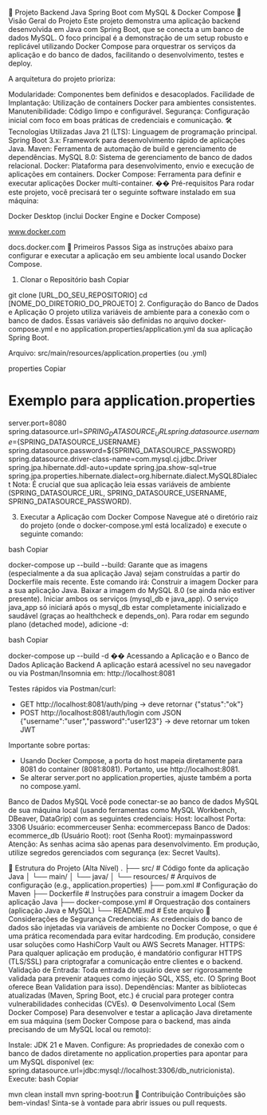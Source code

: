 🚀 Projeto Backend Java Spring Boot com MySQL & Docker Compose
🌟 Visão Geral do Projeto
Este projeto demonstra uma aplicação backend desenvolvida em Java com Spring Boot, que se conecta a um banco de dados MySQL. O foco principal é a demonstração de um setup robusto e replicável utilizando Docker Compose para orquestrar os serviços da aplicação e do banco de dados, facilitando o desenvolvimento, testes e deploy.

A arquitetura do projeto prioriza:

Modularidade: Componentes bem definidos e desacoplados.
Facilidade de Implantação: Utilização de containers Docker para ambientes consistentes.
Manutenibilidade: Código limpo e configurável.
Segurança: Configuração inicial com foco em boas práticas de credenciais e comunicação.
🛠️ Tecnologias Utilizadas
Java 21 (LTS): Linguagem de programação principal.
Spring Boot 3.x: Framework para desenvolvimento rápido de aplicações Java.
Maven: Ferramenta de automação de build e gerenciamento de dependências.
MySQL 8.0: Sistema de gerenciamento de banco de dados relacional.
Docker: Plataforma para desenvolvimento, envio e execução de aplicações em containers.
Docker Compose: Ferramenta para definir e executar aplicações Docker multi-container.
�� Pré-requisitos
Para rodar este projeto, você precisará ter o seguinte software instalado em sua máquina:

Docker Desktop (inclui Docker Engine e Docker Compose)

www.docker.com

docs.docker.com
🚀 Primeiros Passos
Siga as instruções abaixo para configurar e executar a aplicação em seu ambiente local usando Docker Compose.

1. Clonar o Repositório
   bash
   Copiar

git clone [URL_DO_SEU_REPOSITORIO]
cd [NOME_DO_DIRETORIO_DO_PROJETO]
2. Configuração do Banco de Dados e Aplicação
   O projeto utiliza variáveis de ambiente para a conexão com o banco de dados. Essas variáveis são definidas no arquivo docker-compose.yml e no application.properties/application.yml da sua aplicação Spring Boot.

Arquivo: src/main/resources/application.properties (ou .yml)

properties
Copiar

# Exemplo para application.properties
server.port=8080
spring.datasource.url=${SPRING_DATASOURCE_URL}
spring.datasource.username=${SPRING_DATASOURCE_USERNAME}
spring.datasource.password=${SPRING_DATASOURCE_PASSWORD}
spring.datasource.driver-class-name=com.mysql.cj.jdbc.Driver
spring.jpa.hibernate.ddl-auto=update
spring.jpa.show-sql=true
spring.jpa.properties.hibernate.dialect=org.hibernate.dialect.MySQL8Dialect
Nota: É crucial que sua aplicação leia essas variáveis de ambiente (SPRING_DATASOURCE_URL, SPRING_DATASOURCE_USERNAME, SPRING_DATASOURCE_PASSWORD).

3. Executar a Aplicação com Docker Compose
   Navegue até o diretório raiz do projeto (onde o docker-compose.yml está localizado) e execute o seguinte comando:

bash
Copiar

docker-compose up --build
--build: Garante que as imagens (especialmente a da sua aplicação Java) sejam construídas a partir do Dockerfile mais recente.
Este comando irá:
Construir a imagem Docker para a sua aplicação Java.
Baixar a imagem do MySQL 8.0 (se ainda não estiver presente).
Iniciar ambos os serviços (mysql_db e java_app).
O serviço java_app só iniciará após o mysql_db estar completamente inicializado e saudável (graças ao healthcheck e depends_on).
Para rodar em segundo plano (detached mode), adicione -d:

bash
Copiar

docker-compose up --build -d
�� Acessando a Aplicação e o Banco de Dados
Aplicação Backend
A aplicação estará acessível no seu navegador ou via Postman/Insomnia em:
http://localhost:8081

Testes rápidos via Postman/curl:
- GET http://localhost:8081/auth/ping → deve retornar {"status":"ok"}
- POST http://localhost:8081/auth/login com JSON {"username":"user","password":"user123"} → deve retornar um token JWT

Importante sobre portas:
- Usando Docker Compose, a porta do host mapeia diretamente para 8081 do container (8081:8081). Portanto, use http://localhost:8081.
- Se alterar server.port no application.properties, ajuste também a porta no compose.yaml.

Banco de Dados MySQL
Você pode conectar-se ao banco de dados MySQL de sua máquina local (usando ferramentas como MySQL Workbench, DBeaver, DataGrip) com as seguintes credenciais:
Host: localhost
Porta: 3306
Usuário: ecommerceuser
Senha: ecommercepass
Banco de Dados: ecommerce_db
(Usuário Root): root
(Senha Root): mymainpassword
Atenção: As senhas acima são apenas para desenvolvimento. Em produção, utilize segredos gerenciados com segurança (ex: Secret Vaults).

📁 Estrutura do Projeto (Alta Nível)
.
├── src/                      # Código fonte da aplicação Java
│   └── main/
│       └── java/
│       └── resources/        # Arquivos de configuração (e.g., application.properties)
├── pom.xml                   # Configuração do Maven
├── Dockerfile                # Instruções para construir a imagem Docker da aplicação Java
├── docker-compose.yml        # Orquestração dos containers (aplicação Java e MySQL)
└── README.md                 # Este arquivo
🔑 Considerações de Segurança
Credenciais: As credenciais do banco de dados são injetadas via variáveis de ambiente no Docker Compose, o que é uma prática recomendada para evitar hardcoding. Em produção, considere usar soluções como HashiCorp Vault ou AWS Secrets Manager.
HTTPS: Para qualquer aplicação em produção, é mandatório configurar HTTPS (TLS/SSL) para criptografar a comunicação entre clientes e o backend.
Validação de Entrada: Toda entrada do usuário deve ser rigorosamente validada para prevenir ataques como injeção SQL, XSS, etc. (O Spring Boot oferece Bean Validation para isso).
Dependências: Manter as bibliotecas atualizadas (Maven, Spring Boot, etc.) é crucial para proteger contra vulnerabilidades conhecidas (CVEs).
⚙️ Desenvolvimento Local (Sem Docker Compose)
Para desenvolver e testar a aplicação Java diretamente em sua máquina (sem Docker Compose para o backend, mas ainda precisando de um MySQL local ou remoto):

Instale: JDK 21 e Maven.
Configure: As propriedades de conexão com o banco de dados diretamente no application.properties para apontar para um MySQL disponível (ex: spring.datasource.url=jdbc:mysql://localhost:3306/db_nutricionista).
Execute:
bash
Copiar

mvn clean install
mvn spring-boot:run
🤝 Contribuição
Contribuições são bem-vindas! Sinta-se à vontade para abrir issues ou pull requests.